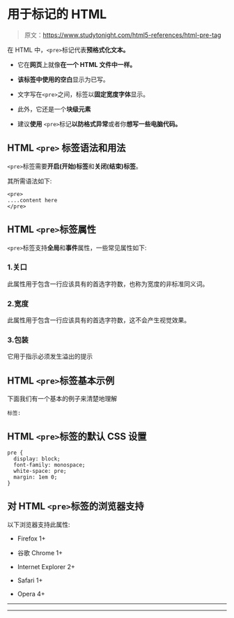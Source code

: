 # 用于标记的 HTML

> 原文：<https://www.studytonight.com/html5-references/html-pre-tag>

在 HTML 中，`<pre>`标记代表**预格式化文本。**

*   它在**网页**上就像**在一个 HTML 文件中一样。**

*   **该标签中使用的空白**显示为已写。

*   文字写在`<pre>`之间，标签以**固定宽度字体**显示。

*   此外，它还是一个**块级元素**

*   建议**使用** `<pre>`标记**以防格式异常**或者你**想写一些电脑代码。**

## HTML `<pre>` 标签语法和用法

`<pre>`标签需要**开启(开始)标签**和**关闭(结束)标签**。

其所需语法如下:

```
<pre>
....content here
</pre>
```

## HTML `<pre>`标签属性

`<pre>`标签支持**全局**和**事件**属性，一些常见属性如下:

### 1.关口

此属性用于包含一行应该具有的首选字符数，也称为宽度的非标准同义词。

### 2.宽度

此属性用于包含一行应该具有的首选字符数，这不会产生视觉效果。

### 3.包装

它用于指示必须发生溢出的提示

## HTML `<pre>`标签基本示例

下面我们有一个基本的例子来清楚地理解

```
标签:
```

## HTML `<pre>`标签的默认 CSS 设置

```
pre {
  display: block;
  font-family: monospace;
  white-space: pre;
  margin: 1em 0;
}
```

## 对 HTML `<pre>`标签的浏览器支持

以下浏览器支持此属性:

*   Firefox 1+

*   谷歌 Chrome 1+

*   Internet Explorer 2+

*   Safari 1+

*   Opera 4+

* * *

* * *